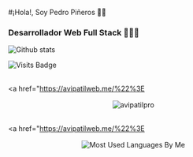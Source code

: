 #¡Hola!, Soy Pedro Piñeros 👋🏽
###  Desarrollador Web Full Stack 👨🏽‍💻
![Github stats](https://github-readme-stats.vercel.app/api?username=pedropineros&theme=omni&show_icons=true)


![Visits Badge](https://badges.pufler.dev/visits/celestedubini/celestedubini)

<br><a href="https://avipatilweb.me/%22%3E<p align="center">&nbsp;<img align="center" href="https://github.com/PedroPineros" src="https://github-readme-stats.vercel.app/api?username=PedroPineros&theme=chartreuse-dark&show_icons=true" alt="avipatilpro"/></p></a>   <br><a href="https://avipatilweb.me/%22%3E<p align="center">&nbsp;<img align="center" src="https://github-readme-stats.vercel.app/api/top-langs/?username=PedroPineros&theme=chartreuse-dark&layout=compact&langs_count=10&hide_border=true&show_icons=true" alt="Most Used Languages By Me"/></p></a><br>
